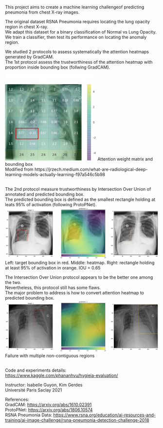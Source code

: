 This project aims to  create a machine learning challengeof predicting pneumonia from chest X-ray images.

The original dataset RSNA Pneumonia requires locating the lung opacity region in chest X-ray.\
We adapt this dataset for a binary classification of Normal vs Lung Opacity.\
We train a classifier, then test its performance on locating the anomaly region.

We studied 2 protocols to assess systematically the attention heatmaps generated by GradCAM.\
The 1st protocol assess the trustworthiness of the attention heatmap with proportion inside bounding box (follwing GradCAM).

<img src="/img/heatmap-jzech-box.png" width="300">
Attention weight matrix and bounding box<br>
Modified from https://jrzech.medium.com/what-are-radiological-deep-learning-models-actually-learning-f97a546c5b98
<br><br>

The 2nd protocol measure trustworthiness by Intersection Over Union of annotated and predicted bounding box.\
The predicted bounding box is defined as the smallest rectangle holding at leats 95% of activation (following ProtoPNet).\
![](/img/iou-best1-0652.png)
Left: target bounding box in red. Middle: heatmap. Right: rectangle holding at least 95% of activation in orange. IOU = 0.65

The Intersection Over Union protocol appears to be the better one among the two.\
Nevertheless, this protocol still has some flaws. \
The major problem to address is how to convert attention heatmap to predicted bounding box.\
![](/img/iou-noncontiguous-0313.png)
Failure with multiple non-contiguous regions
<br><br>

Code and experiments details:\
https://www.kaggle.com/phananhvu/hygieia-evaluation/
<br>

Instructor: Isabelle Guyon, Kim Gerdes\
Université Paris Saclay 2021


References:\
GradCAM: https://arxiv.org/abs/1610.02391 \
ProtoPNet: https://arxiv.org/abs/1806.10574 \
RSNA Pneumonia Data: https://www.rsna.org/education/ai-resources-and-training/ai-image-challenge/rsna-pneumonia-detection-challenge-2018
